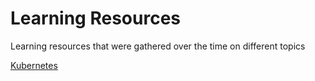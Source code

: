 # Learning Resources
Learning resources that were gathered over the time on different topics

[Kubernetes](./k8s.md)
